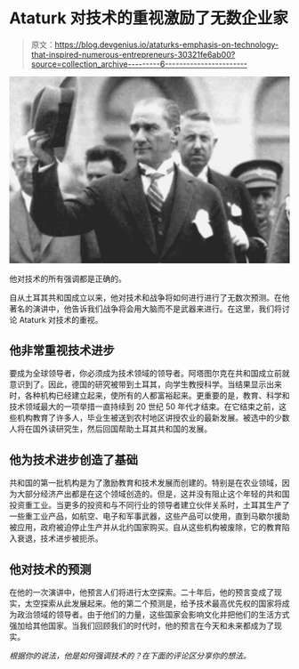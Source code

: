 # Ataturk 对技术的重视激励了无数企业家

> 原文：<https://blog.devgenius.io/ataturks-emphasis-on-technology-that-inspired-numerous-entrepreneurs-30321fe6ab00?source=collection_archive---------6----------------------->

![](img/5a6c75b131440d4fbcd4462dfc83edb4.png)

他对技术的所有强调都是正确的。

自从土耳其共和国成立以来，他对技术和战争将如何进行进行了无数次预测。在他著名的演讲中，他告诉我们战争将会用大脑而不是武器来进行。在这里，我们将讨论 Ataturk 对技术的重视。

## 他非常重视技术进步

要成为全球领导者，你必须成为技术领域的领导者。阿塔图尔克在共和国成立前就意识到了。因此，德国的研究被带到土耳其，向学生教授科学。当结果显示出来时，各种机构已经建立起来，使所有的人都富裕起来。更重要的是，教育、科学和技术领域最大的一项举措一直持续到 20 世纪 50 年代才结束。在它结束之前，这些机构教育了许多人，毕业生被送到农村地区讲授农业的最新发展。被选中的少数人将在国外读研究生，然后回国帮助土耳其共和国的发展。

## 他为技术进步创造了基础

共和国的第一批机构是为了激励教育和技术发展而创建的。特别是在农业领域，因为大部分经济产出都是在这个领域创造的。但是，这并没有阻止这个年轻的共和国投资重工业。当更多的投资和与不同行业的领导者建立伙伴关系时，土耳其生产了一些重工业产品，如航空、电子和军事武器，这些产品可以使用，直到马歇尔援助被应用，政府被迫停止生产并从北约国家购买。自从这些机构被废除，它的教育陷入衰退，技术进步被扼杀。

## 他对技术的预测

在他的一次演讲中，他预言人们将进行太空探索。二十年后，他的预言变成了现实，太空探索从此发展起来。他的第二个预测是，给予技术最高优先权的国家将成为政治领域的领导者。由于他们的力量，这些国家会影响文化并把他们的生活方式强加给其他国家。当我们回顾我们的时代时，他的预言在今天和未来都成为了现实。

*根据你的说法，他是如何强调技术的？在下面的评论区分享你的想法。*
